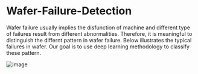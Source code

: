 # Wafer-Failure-Detection

Wafer failure usually implies the disfunction of machine and different type of failures result from different abnormalities. Therefore, it is meaningful to distinguish the differnt pattern in wafer failure. Below illustrates the typical failures in wafer. Our goal is to use deep learning methodology to classify these pattern.

![image](https://user-images.githubusercontent.com/46879302/189040034-c3420a3c-cd9d-4f89-86da-80aa62cf4779.png)
